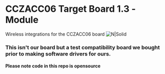 # CCZACC06 Target Board 1.3 -Module
Wireless integrations for the CCZACC06 board
![N|Solid](https://i.imgur.com/9AsVc5D.jpg)
### This isn't our board but a test compatibility board we bought prior to making software drivers for ours.
#### Please note code in this repo is opensource
